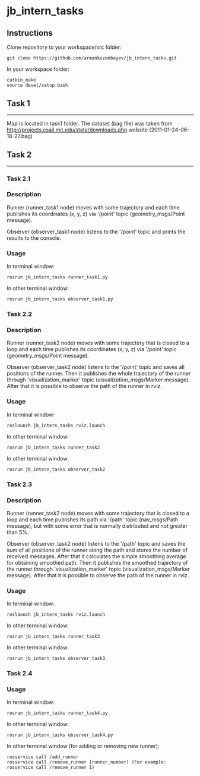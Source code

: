 # jb_intern_tasks

## Instructions

Clone repository to your workspace/src folder:
```
git clone https://github.com/armankuzembayev/jb_intern_tasks.git 
```
In your workspace folder:
```
catkin_make
source devel/setup.bash
```


## Task 1
---
Map is located in task1 folder. The dataset (bag file) was taken from http://projects.csail.mit.edu/stata/downloads.php website (2011-01-24-06-18-27.bag)

## Task 2
---
### Task 2.1

### Description
Runner (runner_task1 node) moves with some trajectory and each time publishes its coordinates (x, y, z) via '/point' topic (geometry_msgs/Point message).

Observer (observer_task1 node) listens to the '/point' topic and prints the results to the console.

### Usage
In terminal window:
```
rosrun jb_intern_tasks runner_task1.py 
```
In other terminal window:
```
rosrun jb_intern_tasks observer_task1.py 
```

### Task 2.2

### Description
Runner (runner_task2 node) moves with some trajectory that is closed to a loop and each time publishes its coordinates (x, y, z) via '/point' topic (geometry_msgs/Point message).

Observer (observer_task2 node) listens to the '/point' topic and saves all positions of the runner. Then it publishes the whole trajectory of the runner through 'visualization_marker' topic (visualization_msgs/Marker message). After that it is possible to observe the path of the runner in rviz.

### Usage
In terminal window:
```
roslaunch jb_intern_tasks rviz.launch 
```
In other terminal window:
```
rosrun jb_intern_tasks runner_task2 
```
In other terminal window:
```
rosrun jb_intern_tasks observer_task2 
```

### Task 2.3

### Description
Runner (runner_task2 node) moves with some trajectory that is closed to a loop and each time publishes its path via '/path' topic (nav_msgs/Path message), but with some error that is normally distributed and not greater than 5%.

Observer (observer_task2 node) listens to the '/path' topic and saves the sum of all positions of the runner along the path and stores the number of received messages. After that it calculates the simple smoothing average for obtaining smoothed path. Then it publishes the smoothed trajectory of the runner through 'visualization_marker' topic (visualization_msgs/Marker message). After that it is possible to observe the path of the runner in rviz.


### Usage
In terminal window:
```
roslaunch jb_intern_tasks rviz.launch 
```
In other terminal window:
```
rosrun jb_intern_tasks runner_task3 
```
In other terminal window:
```
rosrun jb_intern_tasks observer_task3 
```

### Task 2.4

### Usage
In terminal window:
```
rosrun jb_intern_tasks runner_task4.py 
```
In other terminal window:
```
rosrun jb_intern_tasks observer_task4.py
```
In other terminal window (for adding or removing new runner):
```
rosservice call /add_runner 
rosservice call /remove_runner [runner_number] (For example: rosservice call /remove_runner 1)
```

